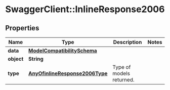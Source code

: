 # SwaggerClient::InlineResponse2006

## Properties
Name | Type | Description | Notes
------------ | ------------- | ------------- | -------------
**data** | [**ModelCompatibilitySchema**](ModelCompatibilitySchema.md) |  | 
**object** | **String** |  | 
**type** | [**AnyOfinlineResponse2006Type**](AnyOfinlineResponse2006Type.md) | Type of models returned. | 

